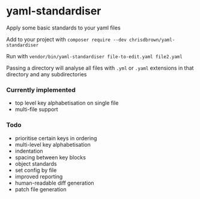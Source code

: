 # yaml-standardiser
Apply some basic standards to your yaml files

Add to your project with `composer require --dev chrisdbrown/yaml-standardiser`

Run with `vendor/bin/yaml-standardiser file-to-edit.yaml file2.yaml`

Passing a directory will analyse all files with `.yml` or `.yaml` extensions in that directory and any subdirectories

### Currently implemented

- top level key alphabetisation on single file
- multi-file support

### Todo

- prioritise certain keys in ordering
- multi-level key alphabetisation
- indentation
- spacing between key blocks
- object standards
- set config by file
- improved reporting
- human-readable diff generation
- patch file generation
